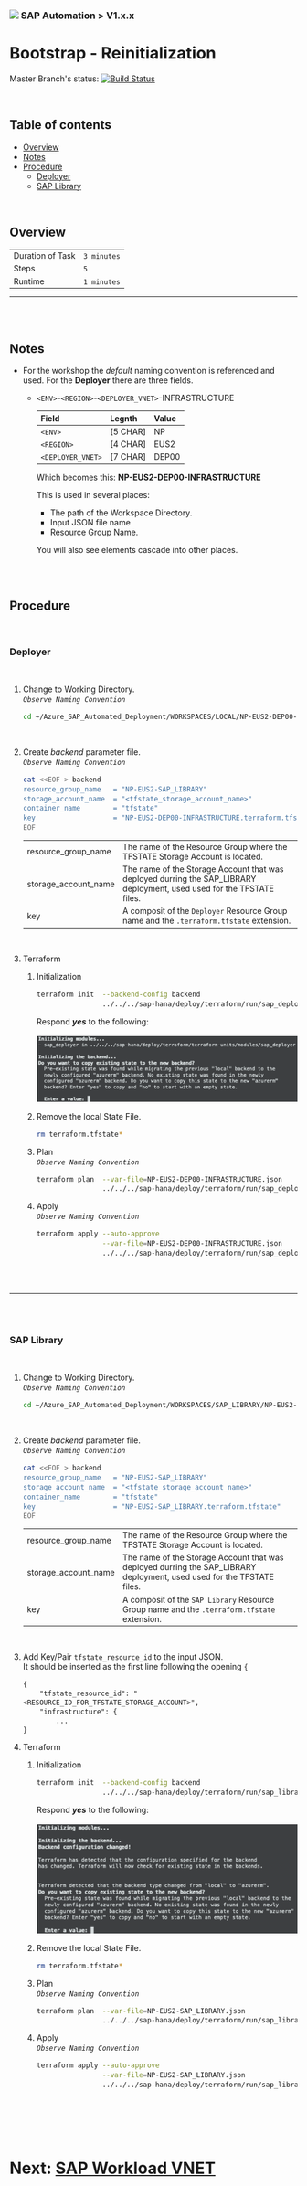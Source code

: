 ### <img src="../../../../documentation/SAP_Automation_on_Azure/assets/images/UnicornSAPBlack256x256.png" width="64px"> SAP Automation > V1.x.x <!-- omit in toc -->
# Bootstrap - Reinitialization <!-- omit in toc -->

Master Branch's status: [![Build Status](https://dev.azure.com/azuresaphana/Azure-SAP-HANA/_apis/build/status/Azure.sap-hana?branchName=master&api-version=5.1-preview.1)](https://dev.azure.com/azuresaphana/Azure-SAP-HANA/_build/latest?definitionId=6&branchName=master)

<br/>

## Table of contents <!-- omit in toc -->

- [Overview](#overview)
- [Notes](#notes)
- [Procedure](#procedure)
  - [Deployer](#deployer)
  - [SAP Library](#sap-library)

<br/>

## Overview

|                  |              |
| ---------------- | ------------ |
| Duration of Task | `3 minutes`  |
| Steps            | `5`          |
| Runtime          | `1 minutes`  |

---

<br/><br/>

## Notes

- For the workshop the *default* naming convention is referenced and used. For the **Deployer** there are three fields.
  - `<ENV>`-`<REGION>`-`<DEPLOYER_VNET>`-INFRASTRUCTURE

    | Field             | Legnth   | Value  |
    | ----------------- | -------- | ------ |
    | `<ENV>`           | [5 CHAR] | NP     |
    | `<REGION>`        | [4 CHAR] | EUS2   |
    | `<DEPLOYER_VNET>` | [7 CHAR] | DEP00  |
  
    Which becomes this: **NP-EUS2-DEP00-INFRASTRUCTURE**
    
    This is used in several places:
    - The path of the Workspace Directory.
    - Input JSON file name
    - Resource Group Name.

    You will also see elements cascade into other places.

<br/><br/>

## Procedure

<br/>

### Deployer

<br/>

1. Change to Working Directory.
    <br/>*`Observe Naming Convention`*<br/>
    ```bash
    cd ~/Azure_SAP_Automated_Deployment/WORKSPACES/LOCAL/NP-EUS2-DEP00-INFRASTRUCTURE
    ```
    <br/>

2. Create *backend* parameter file.
    <br/>*`Observe Naming Convention`*<br/>
    ```bash
    cat <<EOF > backend
    resource_group_name   = "NP-EUS2-SAP_LIBRARY"
    storage_account_name  = "<tfstate_storage_account_name>"
    container_name        = "tfstate"
    key                   = "NP-EUS2-DEP00-INFRASTRUCTURE.terraform.tfstate"
    EOF
    ```
    |                      |           |
    | -------------------- | --------- |
    | resource_group_name  | The name of the Resource Group where the TFSTATE Storage Account is located. |
    | storage_account_name | The name of the Storage Account that was deployed durring the SAP_LIBRARY deployment, used used for the TFSTATE files. |
    | key                  | A composit of the `Deployer` Resource Group name and the `.terraform.tfstate` extension. |
    <br/>

3. Terraform
    1. Initialization
       ```bash
       terraform init  --backend-config backend                                        \
                       ../../../sap-hana/deploy/terraform/run/sap_deployer/
       ```
       
       Respond ***yes*** to the following:
       <br/><br/>![IMAGE](assets/Reinitialize2.png)

    2. Remove the local State File.

       ```bash
       rm terraform.tfstate*
       ```

    3. Plan
       <br/>*`Observe Naming Convention`*<br/>
       ```bash
       terraform plan  --var-file=NP-EUS2-DEP00-INFRASTRUCTURE.json                    \
                       ../../../sap-hana/deploy/terraform/run/sap_deployer/
       ```

    4. Apply
       <br/>*`Observe Naming Convention`*<br/>
       ```bash
       terraform apply --auto-approve                                                  \
                       --var-file=NP-EUS2-DEP00-INFRASTRUCTURE.json                    \
                       ../../../sap-hana/deploy/terraform/run/sap_deployer/
       ```

<br/><br/>

---

<br/><br/>

### SAP Library

<br/>

1. Change to Working Directory.
    <br/>*`Observe Naming Convention`*<br/>
    ```bash
    cd ~/Azure_SAP_Automated_Deployment/WORKSPACES/SAP_LIBRARY/NP-EUS2-SAP_LIBRARY
    ```
    <br/>

2. Create *backend* parameter file.
    <br/>*`Observe Naming Convention`*<br/>
    ```bash
    cat <<EOF > backend
    resource_group_name   = "NP-EUS2-SAP_LIBRARY"
    storage_account_name  = "<tfstate_storage_account_name>"
    container_name        = "tfstate"
    key                   = "NP-EUS2-SAP_LIBRARY.terraform.tfstate"
    EOF
    ```
    |                      |           |
    | -------------------- | --------- |
    | resource_group_name  | The name of the Resource Group where the TFSTATE Storage Account is located. |
    | storage_account_name | The name of the Storage Account that was deployed durring the SAP_LIBRARY deployment, used used for the TFSTATE files. |
    | key                  | A composit of the `SAP Library` Resource Group name and the `.terraform.tfstate` extension. |
    <br/>

3. Add Key/Pair `tfstate_resource_id` to the input JSON.
   <br/>
   It should be inserted as the first line following the opening `{`
    ```
    {
        "tfstate_resource_id": "<RESOURCE_ID_FOR_TFSTATE_STORAGE_ACCOUNT>",
        "infrastructure": {
            ...
    }
    ```

4. Terraform
    1. Initialization
       ```bash
       terraform init  --backend-config backend                                        \
                       ../../../sap-hana/deploy/terraform/run/sap_library/
       ```
       
       Respond ***yes*** to the following:
       <br/><br/>![IMAGE](assets/Reinitialize1.png)

    2. Remove the local State File.

       ```bash
       rm terraform.tfstate*
       ```

    3. Plan
       <br/>*`Observe Naming Convention`*<br/>
       ```bash
       terraform plan  --var-file=NP-EUS2-SAP_LIBRARY.json                             \
                       ../../../sap-hana/deploy/terraform/run/sap_library/
       ```

    4. Apply
       <br/>*`Observe Naming Convention`*<br/>
       ```bash
       terraform apply --auto-approve                                                  \
                       --var-file=NP-EUS2-SAP_LIBRARY.json                             \
                       ../../../sap-hana/deploy/terraform/run/sap_library/
       ```

<br/><br/><br/><br/>

# Next: [SAP Workload VNET](05-workload-vnet.md) <!-- omit in toc -->
